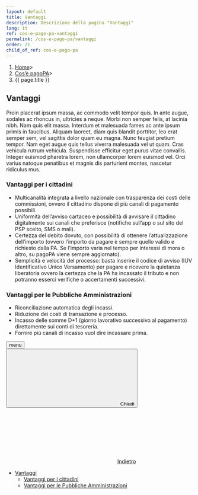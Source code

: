```yaml
---
layout: default
title: Vantaggi
description: Descrizione della pagina "Vantaggi"
lang: it
ref: cos-e-pago-pa-vantaggi
permalink: /cos-e-pago-pa/vantaggi
order: 21
child_of_ref: cos-e-pago-pa
---
```


<div class="container my-2">
  <nav class="breadcrumb-container" aria-label="breadcrumb">
    <ol class="breadcrumb">
      <li class="breadcrumb-item"><a href="/">Home</a><span class="separator">&gt;</span></li>
      <li class="breadcrumb-item"><a href="/cos-e-pago-pa">Cos’è pagoPA</a><span class="separator">&gt;</span></li>
      <li class="breadcrumb-item active" aria-current="page">{{ page.title }}</li>
    </ol>
  </nav>
</div>

<main class="container my-5">
    <div class="row">
    <div class="col-12 col-lg-8">
    <h2 class="it-page-section" id="vantaggi">Vantaggi</h2>
    <p> Proin placerat ipsum massa, ac commodo velit tempor quis. In ante augue, sodales ac rhoncus in, ultricies a neque. Morbi non semper felis, at lacinia nibh. Nam quis elit massa. Interdum et malesuada fames ac ante ipsum primis in faucibus. Aliquam laoreet, diam quis blandit porttitor, leo erat semper sem, vel sagittis dolor quam eu magna. Nunc feugiat pretium tempor. Nam eget augue quis tellus viverra malesuada vel ut quam. Cras vehicula rutrum vehicula. Suspendisse efficitur eget purus vitae convallis. Integer euismod pharetra lorem, non ullamcorper lorem euismod vel. Orci varius natoque penatibus et magnis dis parturient montes, nascetur ridiculus mus.</p>
    <h3 class="it-page-section" id="vantaggi_per_i_cittadini">Vantaggi per i cittadini</h3>
    <ul>
      <li>Multicanalità integrata a livello nazionale con trasparenza dei costi delle commissioni, ovvero il cittadino dispone di più canali di pagamento possibili.</li>
      <li>Uniformità dell’avviso cartaceo e possibilità di avvisare il cittadino digitalmente sui canali che preferisce (notifiche sull’app o sul sito del PSP scelto, SMS o mail).</li>
      <li>Certezza del debito dovuto, con possibilità di ottenere l’attualizzazione dell’importo (ovvero l’importo da pagare è sempre quello valido e richiesto dalla PA. Se l’importo varia nel tempo per interessi di mora o altro, su pagoPA viene sempre aggiornato).</li>
      <li>Semplicità e velocità del processo: basta inserire il codice di avviso (IUV Identificativo Unico Versamento) per pagare e ricevere la quietanza liberatoria ovvero la certezza che la PA ha incassato il tributo e non potranno esserci verifiche o accertamenti successivi.</li>
    </ul>
    <h3 class="it-page-section" id="vantaggi_per_le_pubbliche_amministrazioni">Vantaggi per le Pubbliche Amministrazioni</h3>
    <ul>
      <li>Riconciliazione automatica degli incassi.</li>
      <li>Riduzione dei costi di transazione e processo.</li>
      <li>Incasso delle somme D+1 (giorno lavorativo successivo al pagamento) direttamente sui conti di tesoreria.</li>
      <li>Fornire più canali di incasso vuol dire incassare prima.</li>
    </ul>
    </div>
    <div class="col-12 col-lg-4">
        <nav class="navbar it-navscroll-wrapper navbar-expand-lg it-bottom-navscroll it-left-side affix-top">
          <button class="custom-navbar-toggler" type="button" aria-controls="navbarNav" aria-expanded="false" aria-label="Toggle navigation" data-target="#navbarNav"><span class="it-list"></span>menu</button>
          <div class="navbar-collapsable" id="navbarNav">
            <div class="overlay"></div>
            <div class="close-div sr-only">
              <button class="btn close-menu" type="button"><svg class="icon icon-sm icon-primary align-top"><use xlink:href="{{ site.baseurl }}/assets/bootstrap-italia/dist/svg/sprite.svg#it-close"></use></svg>Chiudi</button>
            </div>
            <a class="it-back-button" href="#"><svg class="icon icon-sm icon-primary align-top"><use xlink:href="{{ site.baseurl }}/assets/bootstrap-italia/dist/svg/sprite.svg#it-chevron-left"></use></svg><span>Indietro </span></a>
            <div class="menu-wrapper">
              <div class="link-list-wrapper">
                <ul class="link-list">
                  <li class="nav-item">
                    <a class="nav-link" href="#vantaggi"><span>Vantaggi</span></a>
                    <ul class="link-list">
                      <li class="nav-link active">
                        <a class="nav-link" href="#vantaggi_per_i_cittadini"><span>Vantaggi per i cittadini</span></a>
                      </li>
                      <li class="nav-link">
                        <a class="nav-link" href="#vantaggi_per_le_pubbliche_amministrazioni"><span>Vantaggi per le Pubbliche Amministrazioni</span></a>
                      </li>
                    </ul>
                  </li>
                </ul>
              </div>
            </div>
          </div>
        </nav>
      </div>
    </div>
</main>

